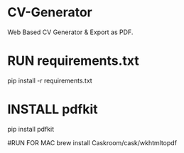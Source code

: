 # CV-Generator
Web Based CV Generator &amp; Export as PDF.


# RUN requirements.txt
pip install -r requirements.txt

# INSTALL pdfkit
pip install pdfkit

#RUN FOR MAC
brew install Caskroom/cask/wkhtmltopdf
